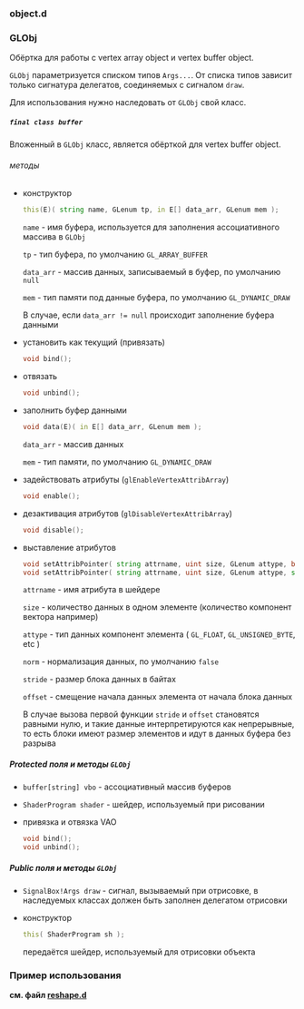 ### object.d ###


### GLObj

Обёртка для работы с vertex array object и vertex buffer object.

`GLObj` параметризуется списком типов `Args...`. 
От списка типов зависит только сигнатура делегатов, соединяемых с сигналом `draw`.

Для использования нужно наследовать от `GLObj` свой класс.

##### `final class buffer`

Вложенный в `GLObj` класс, является обёрткой для vertex buffer object.

###### методы

* конструктор 

    ```d
    this(E)( string name, GLenum tp, in E[] data_arr, GLenum mem );
    ```

    `name` - имя буфера, используется для заполнения ассоциативного массива в `GLObj`

    `tp` - тип буфера, по умолчанию `GL_ARRAY_BUFFER`

    `data_arr` - массив данных, записываемый в буфер, по умолчанию `null`

    `mem` - тип памяти под данные буфера, по умолчанию `GL_DYNAMIC_DRAW`

    В случае, если `data_arr != null` происходит заполнение буфера данными

* установить как текущий (привязать)
    
    ```d
    void bind();
    ```

* отвязать

    ```d
    void unbind();
    ```

* заполнить буфер данными

    ```d
    void data(E)( in E[] data_arr, GLenum mem );
    ```

    `data_arr` - массив данных

    `mem` - тип памяти, по умолчанию `GL_DYNAMIC_DRAW`

* задействовать атрибуты (`glEnableVertexAttribArray`)

    ```d
    void enable();
    ```

* дезактивация атрибутов (`glDisableVertexAttribArray`)

    ```d
    void disable();
    ```

* выставление атрибутов 

    ```d
    void setAttribPointer( string attrname, uint size, GLenum attype, bool norm );
    void setAttribPointer( string attrname, uint size, GLenum attype, size_t stride, size_t offset, bool norm );
    ```

    `attrname` - имя атрибута в шейдере

    `size` - количество данных в одном элементе (количество компонент вектора например)

    `attype` - тип данных компонент элемента ( `GL_FLOAT`, `GL_UNSIGNED_BYTE`, etc )

    `norm` - нормализация данных, по умолчанию `false`

    `stride` - размер блока данных в байтах

    `offset` - смещение начала данных элемента от начала блока данных

    В случае вызова первой функции `stride` и `offset` становятся равными нулю, и
    такие данные интерпретируются как непрерывные, то есть блоки имеют размер 
    элементов и идут в данных буфера без разрыва

##### Protected поля и методы `GLObj` #####

* `buffer[string] vbo` - ассоциативный массив буферов

* `ShaderProgram shader` - шейдер, используемый при рисовании

* привязка и отвязка VAO
    ```d
    void bind();
    void unbind();
    ```

##### Public поля и методы `GLObj` #####
    
* `SignalBox!Args draw` - сигнал, вызываемый при отрисовке,
    в наследуемых классах должен быть заполнен делегатом отрисовки

* конструктор
    
    ```d
    this( ShaderProgram sh );
    ```

    передаётся шейдер, используемый для отрисовки объекта


### Пример использования ###

**см. файл [reshape.d](https://github.com/dexset/desgl/blob/master/import/desgl/draw/rectshape.d)**














